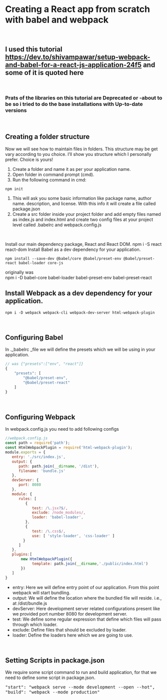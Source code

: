 # Creating a React app from scratch with babel and webpack
<br/>

## I used this tutorial https://dev.to/shivampawar/setup-webpack-and-babel-for-a-react-js-application-24f5  and some of it is quoted here

<br/>

### Prats of the libraries on this tutorial are Deprecated or -about to be so i tried to do the base   installations with Up-to-date versions 

<br/>

## Creating a folder structure


Now we will see how to maintain files in folders. This structure may be get vary according to you choice.  I’ll show you structure which I personally prefer. Choice is yours!  

1. Create a folder and name it as per your application name.  
2. Open folder in command prompt (cmd).  
3. Run the following command in cmd:  

``` console
npm init

```
1. This will ask you some basic information like package name, author name. description, and license. With   this info it will create a file called package.json  
2. Create a src folder inside your project folder and add empty files named as index.js and index.html and      create two config files at your project level called .babelrc and webpack.config.js   

<br/>

Install our main dependency package, React and React DOM.
npm i -S react react-dom
Install Babel as a dev dependency for your application.

``` console
npm install --save-dev @babel/core @babel/preset-env @babel/preset-react babel-loader core-js
```

originally was  
npm i -D babel-core babel-loader babel-preset-env babel-preset-react
<br/>

## Install Webpack as a dev dependency for your application.
``` console
npm i -D webpack webpack-cli webpack-dev-server html-webpack-plugin
```
<br/>

## Configuring Babel  


In ._babelrc _file we will define the presets which we will be using in your application.


``` js
// was {"presets":["env", "react"]}
{
    "presets": [
        "@babel/preset-env",
        "@babel/preset-react"
    ]
}
```
<br/>

## Configuring Webpack

In webpack.config.js you need to add following configs

``` js
//webpack.config.js
const path = require('path');
const HtmlWebpackPlugin = require('html-webpack-plugin');
module.exports = {
   entry: './src/index.js',
   output: {
      path: path.join(__dirname, '/dist'),
      filename: 'bundle.js'
   },
   devServer: {
      port: 8080
   },
   module: {
      rules: [
         {
            test: /\.jsx?$/,
            exclude: /node_modules/,
            loader: 'babel-loader',
         },
         {
            test: /\.css$/,
            use: [ 'style-loader', 'css-loader' ]
        }
      ]
   },
   plugins:[
       new HtmlWebpackPlugin({
            template: path.join(__dirname,'./public/index.html')
       }) 
   ]
}
```


* entry: Here we will define entry point of our application. From this point webpack will start bundling.
* output: We will define the location where the bundled file will reside. i.e., at /dist/bundle.js
* devServer: Here development server related configurations present like we provided port number 8080 for development server.
* test: We define some regular expression that define which files will pass through which loader.
* exclude: Define files that should be excluded by loader.
* loader: Define the loaders here which we are going to use.  
<br/>


## Setting Scripts in package.json
We require some script command to run and build application, for that we need to define some script in package.json.

<pre>
"start": "webpack serve --mode development --open --hot",
"build": "webpack --mode production"
</pre>